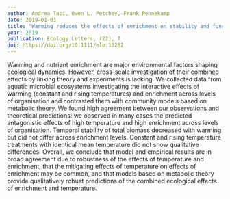 ```yaml
---
author: Andrea Tabi, Owen L. Petchey, Frank Pennekamp
date: 2019-01-01   
title: "Warming reduces the effects of enrichment on stability and functioning across levels of organisation in an aquatic microbial ecosystem"   
year: 2019
publication: Ecology Letters, (22), 7   
doi: https://doi.org/10.1111/ele.13262   
---
```


Warming and nutrient enrichment are major environmental factors shaping ecological dynamics. However, cross-scale investigation of their combined effects by linking theory and experiments is lacking. We collected data from aquatic microbial ecosystems investigating the interactive effects of warming (constant and rising temperatures) and enrichment across levels of organisation and contrasted them with community models based on metabolic theory. We found high agreement between our observations and theoretical predictions: we observed in many cases the predicted antagonistic effects of high temperature and high enrichment across levels of organisation. Temporal stability of total biomass decreased with warming but did not differ across enrichment levels. Constant and rising temperature treatments with identical mean temperature did not show qualitative differences. Overall, we conclude that model and empirical results are in broad agreement due to robustness of the effects of temperature and enrichment, that the mitigating effects of temperature on effects of enrichment may be common, and that models based on metabolic theory provide qualitatively robust predictions of the combined ecological effects of enrichment and temperature.
